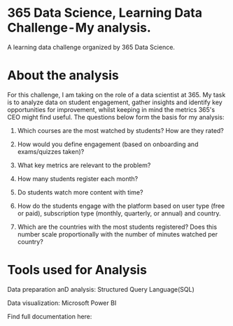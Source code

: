 # 365 Data Science, Learning Data Challenge - My analysis.

A learning data challenge organized by 365 Data Science.

# About the analysis

For this challenge, I am taking on the role of a data scientist at 365. My task is to analyze data on student engagement, gather insights and identify key opportunities for improvement, whilst keeping in mind the metrics 365's CEO might find useful.
The questions below form the basis for my analysis:

1. Which courses are the most watched by students? How are they rated?

2. How would you define engagement (based on onboarding and exams/quizzes taken)?

3. What key metrics are relevant to the problem?

4. How many students register each month?

5. Do students watch more content with time?

6. How do the students engage with the platform based on user type (free or paid), subscription type (monthly, quarterly, or annual) and country.

7. Which are the countries with the most students registered? Does this number scale proportionally with the number of minutes watched per country?

# Tools used for Analysis
Data preparation anD analysis: Structured Query Language(SQL)

Data visualization: Microsoft Power BI

Find full documentation here:
